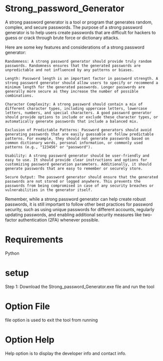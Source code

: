 # Strong_password_Generator
A strong password generator is a tool or program that generates random, complex, and secure passwords. The purpose of a strong password generator is to help users create passwords that are difficult for hackers to guess or crack through brute force or dictionary attacks.

Here are some key features and considerations of a strong password generator:

    Randomness: A strong password generator should provide truly random passwords. Randomness ensures that the generated passwords are unpredictable and not influenced by any patterns or biases.

    Length: Password length is an important factor in password strength. A strong password generator should allow users to specify or recommend a minimum length for the generated passwords. Longer passwords are generally more secure as they increase the number of possible combinations.

    Character Complexity: A strong password should contain a mix of different character types, including uppercase letters, lowercase letters, numbers, and special characters. A good password generator should provide options to include or exclude these character types, or automatically generate passwords that include a balanced mix.

    Exclusion of Predictable Patterns: Password generators should avoid generating passwords that are easily guessable or follow predictable patterns. For example, they should not generate passwords based on common dictionary words, personal information, or commonly used patterns (e.g., "123456" or "password").

    Usability: A strong password generator should be user-friendly and easy to use. It should provide clear instructions and options for customizing password generation parameters. Additionally, it should generate passwords that are easy to remember or securely store.

    Secure Output: The password generator should ensure that the generated passwords are not stored or logged anywhere. This prevents the passwords from being compromised in case of any security breaches or vulnerabilities in the generator itself.

Remember, while a strong password generator can help create robust passwords, it is still important to follow other best practices for password security, such as using unique passwords for different accounts, regularly updating passwords, and enabling additional security measures like two-factor authentication (2FA) whenever possible.

# Requirements

Python

# setup
Step 1: Download the Strong_password_Generator.exe file and run the tool

# Option File

file option is used to exit the tool from running

# Option Help

Help option is to display the developer info and contact info.
